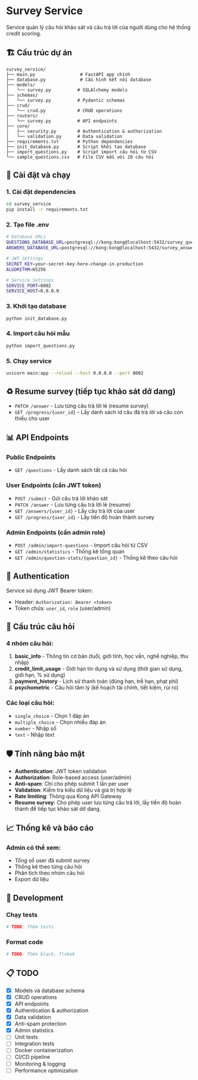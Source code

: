 # Survey Service

Service quản lý câu hỏi khảo sát và câu trả lời của người dùng cho hệ thống credit scoring.

## 🏗️ Cấu trúc dự án

```
survey_service/
├── main.py                 # FastAPI app chính
├── database.py             # Cấu hình kết nối database
├── models/
│   └── survey.py          # SQLAlchemy models
├── schemas/
│   └── survey.py          # Pydantic schemas
├── crud/
│   └── crud.py            # CRUD operations
├── routers/
│   └── survey.py          # API endpoints
├── core/
│   ├── security.py        # Authentication & authorization
│   └── validation.py      # Data validation
├── requirements.txt       # Python dependencies
├── init_database.py       # Script khởi tạo database
├── import_questions.py    # Script import câu hỏi từ CSV
└── sample_questions.csv   # File CSV mẫu với 20 câu hỏi
```

## 🚀 Cài đặt và chạy

### 1. Cài đặt dependencies
```bash
cd survey_service
pip install -r requirements.txt
```

### 2. Tạo file .env
```bash
# Database URLs
QUESTIONS_DATABASE_URL=postgresql://kong:kong@localhost:5432/survey_questions
ANSWERS_DATABASE_URL=postgresql://kong:kong@localhost:5432/survey_answers

# JWT Settings
SECRET_KEY=your-secret-key-here-change-in-production
ALGORITHM=HS256

# Service Settings
SERVICE_PORT=8002
SERVICE_HOST=0.0.0.0
```

### 3. Khởi tạo database
```bash
python init_database.py
```

### 4. Import câu hỏi mẫu
```bash
python import_questions.py
```

### 5. Chạy service
```bash
uvicorn main:app --reload --host 0.0.0.0 --port 8002
```

## ♻️ Resume survey (tiếp tục khảo sát dở dang)

- `PATCH /answer` - Lưu từng câu trả lời lẻ (resume survey)
- `GET /progress/{user_id}` - Lấy danh sách id câu đã trả lời và câu còn thiếu cho user

## 📊 API Endpoints

### Public Endpoints
- `GET /questions` - Lấy danh sách tất cả câu hỏi

### User Endpoints (cần JWT token)
- `POST /submit` - Gửi câu trả lời khảo sát
- `PATCH /answer` - Lưu từng câu trả lời lẻ (resume)
- `GET /answers/{user_id}` - Lấy câu trả lời của user
- `GET /progress/{user_id}` - Lấy tiến độ hoàn thành survey

### Admin Endpoints (cần admin role)
- `POST /admin/import-questions` - Import câu hỏi từ CSV
- `GET /admin/statistics` - Thống kê tổng quan
- `GET /admin/question-stats/{question_id}` - Thống kê theo câu hỏi

## 🔐 Authentication

Service sử dụng JWT Bearer token:
- Header: `Authorization: Bearer <token>`
- Token chứa: `user_id`, `role` (user/admin)

## 📝 Cấu trúc câu hỏi

### 4 nhóm câu hỏi:
1. **basic_info** - Thông tin cơ bản (tuổi, giới tính, học vấn, nghề nghiệp, thu nhập)
2. **credit_limit_usage** - Giới hạn tín dụng và sử dụng (thời gian sử dụng, giới hạn, % sử dụng)
3. **payment_history** - Lịch sử thanh toán (đúng hạn, trễ hạn, phạt phí)
4. **psychometric** - Câu hỏi tâm lý (kế hoạch tài chính, tiết kiệm, rủi ro)

### Các loại câu hỏi:
- `single_choice` - Chọn 1 đáp án
- `multiple_choice` - Chọn nhiều đáp án
- `number` - Nhập số
- `text` - Nhập text

## 🛡️ Tính năng bảo mật

- **Authentication**: JWT token validation
- **Authorization**: Role-based access (user/admin)
- **Anti-spam**: Chỉ cho phép submit 1 lần per user
- **Validation**: Kiểm tra kiểu dữ liệu và giá trị hợp lệ
- **Rate limiting**: Thông qua Kong API Gateway
- **Resume survey**: Cho phép user lưu từng câu trả lời, lấy tiến độ hoàn thành để tiếp tục khảo sát dở dang.

## 📈 Thống kê và báo cáo

### Admin có thể xem:
- Tổng số user đã submit survey
- Thống kê theo từng câu hỏi
- Phân tích theo nhóm câu hỏi
- Export dữ liệu

## 🔧 Development

### Chạy tests
```bash
# TODO: Thêm tests
```

### Format code
```bash
# TODO: Thêm black, flake8
```

## 📋 TODO

- [x] Models và database schema
- [x] CRUD operations
- [x] API endpoints
- [x] Authentication & authorization
- [x] Data validation
- [x] Anti-spam protection
- [x] Admin statistics
- [ ] Unit tests
- [ ] Integration tests
- [ ] Docker containerization
- [ ] CI/CD pipeline
- [ ] Monitoring & logging
- [ ] Performance optimization 
